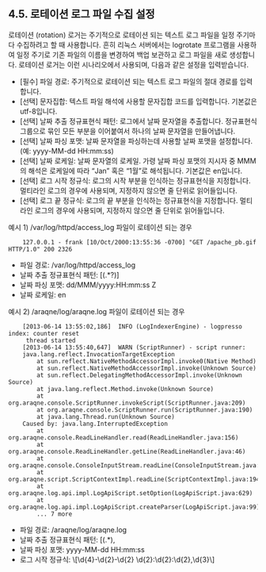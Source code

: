 ## 4.5. 로테이션 로그 파일 수집 설정


로테이션 (rotation) 로거는 주기적으로 로테이션 되는 텍스트 로그 파일을 일정 주기마다 수집하려고 할 때 사용합니다. 흔히 리눅스 서버에서는 logrotate 프로그램을 사용하여 일정 주기로 기존 파일의 이름을 변경하여 백업 보관하고 로그 파일을 새로 생성합니다. 로테이션 로거는 이런 시나리오에서 사용되며, 다음과 같은 설정을 입력받습니다.

* [필수] 파일 경로: 주기적으로 로테이션 되는 텍스트 로그 파일의 절대 경로를 입력합니다.
* [선택] 문자집합: 텍스트 파일 해석에 사용할 문자집합 코드를 입력합니다. 기본값은 utf-8입니다.
* [선택] 날짜 추출 정규표현식 패턴: 로그에서 날짜 문자열을 추출합니다. 정규표현식 그룹으로 묶인 모든 부분을 이어붙여서 하나의 날짜 문자열을 만들어냅니다.
* [선택] 날짜 파싱 포맷: 날짜 문자열을 파싱하는데 사용할 날짜 포맷을 설정합니다. (예: yyyy-MM-dd HH:mm:ss)
* [선택] 날짜 로케일: 날짜 문자열의 로케일. 가령 날짜 파싱 포맷의 지시자 중 MMM의 해석은 로케일에 따라 “Jan” 혹은 “1월”로 해석됩니다.  기본값은 en입니다.
* [선택] 로그 시작 정규식:  로그의 시작 부분을 인식하는 정규표현식을 지정합니다. 멀티라인 로그의 경우에 사용되며, 지정하지 않으면 줄 단위로 읽어들입니다.
* [선택] 로그 끝 정규식:  로그의 끝 부분을 인식하는 정규표현식을 지정합니다. 멀티라인 로그의 경우에 사용되며, 지정하지 않으면 줄 단위로 읽어들입니다.

예시 1) /var/log/httpd/access_log 파일이 로테이션 되는 경우

~~~
	127.0.0.1 - frank [10/Oct/2000:13:55:36 -0700] "GET /apache_pb.gif HTTP/1.0" 200 2326
~~~

* 파일 경로: /var/log/httpd/access\_log
* 날짜 추출 정규표현식 패턴: \[(.\*?)\]
* 날짜 파싱 포맷: dd/MMM/yyyy:HH:mm:ss Z
* 날짜 로케일: en

예시 2) /araqne/log/araqne.log 파일이 로테이션 되는 경우

~~~
    [2013-06-14 13:55:02,186]  INFO (LogIndexerEngine) - logpresso index: counter reset 
     thread started
    [2013-06-14 13:55:40,647]  WARN (ScriptRunner) - script runner: 
    java.lang.reflect.InvocationTargetException
        at sun.reflect.NativeMethodAccessorImpl.invoke0(Native Method)
        at sun.reflect.NativeMethodAccessorImpl.invoke(Unknown Source)
        at sun.reflect.DelegatingMethodAccessorImpl.invoke(Unknown Source)
        at java.lang.reflect.Method.invoke(Unknown Source)
        at org.araqne.console.ScriptRunner.invokeScript(ScriptRunner.java:209)
        at org.araqne.console.ScriptRunner.run(ScriptRunner.java:190)
        at java.lang.Thread.run(Unknown Source)
    Caused by: java.lang.InterruptedException
        at org.araqne.console.ReadLineHandler.read(ReadLineHandler.java:156)
        at org.araqne.console.ReadLineHandler.getLine(ReadLineHandler.java:46)
        at org.araqne.console.ConsoleInputStream.readLine(ConsoleInputStream.java:56)
        at org.araqne.script.ScriptContextImpl.readLine(ScriptContextImpl.java:194)
        at org.araqne.log.api.impl.LogApiScript.setOption(LogApiScript.java:629)
        at org.araqne.log.api.impl.LogApiScript.createParser(LogApiScript.java:99)
        ... 7 more
~~~

* 파일 경로: /araqne/log/araqne.log
* 날짜 추출 정규표현식 패턴: \[(.\*),
* 날짜 파싱 포맷: yyyy-MM-dd HH:mm:ss
* 로그 시작 정규식: \\[\\d{4}-\\d{2}-\\d{2} \\d{2}:\\d{2}:\\d{2},\\d{3}\\]



